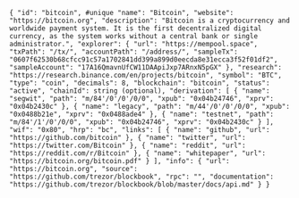 `{
    "id": "bitcoin", #unique
    "name": "Bitcoin",
    "website": "https://bitcoin.org",
    "description": "Bitcoin is a cryptocurrency and worldwide payment system. It is the first decentralized digital currency, as the system works without a central bank or single administrator.",
    "explorer": {
        "url": "https://mempool.space",
        "txPath": "/tx/",
        "accountPath": "/address/",
        "sampleTx": "0607f62530b68cfcc91c57a1702841dd399a899d0eecda8e31ecca3f52f01df2",
        "sampleAccount": "17A16QmavnUfCW11DAApiJxp7ARnxN5pGX"
    },
    "research": "https://research.binance.com/en/projects/bitcoin",
    "symbol": "BTC",
    "type": "coin",
    "decimals": 8,
    "blockchain": "bitcoin",
    "status": "active",
    "chainId": string (optional),
    "derivation": [
        {
            "name": "segwit",
            "path": "m/84'/0'/0'/0/0",
            "xpub": "0x04b24746",
            "xprv": "0x04b2430c"
        },
        {
            "name": "legacy",
            "path": "m/44'/0'/0'/0/0",
            "xpub": "0x0488b21e",
            "xprv": "0x0488ade4"
        },
        {
            "name": "testnet",
            "path": "m/84'/1'/0'/0/0",
            "xpub": "0x04b24746",
            "xprv": "0x04b2430c"
        }
    ],
    "wif": "0x80",
    "hrp": "bc",
    "links": [
        {
            "name": "github",
            "url": "https://github.com/bitcoin"
        },
        {
            "name": "twitter",
            "url": "https://twitter.com/Bitcoin"
        },
        {
            "name": "reddit",
            "url": "https://reddit.com/r/Bitcoin"
        },
        {
            "name": "whitepaper",
            "url": "https://bitcoin.org/bitcoin.pdf"
        }
    ],
    "info": {
        "url": "https://bitcoin.org",
        "source": "https://github.com/trezor/blockbook",
        "rpc": "",
        "documentation": "https://github.com/trezor/blockbook/blob/master/docs/api.md"
    }
}`
